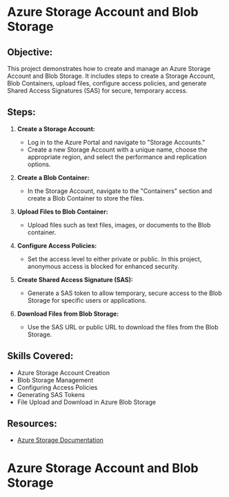 # Azure Storage Account and Blob Storage

## Objective:
This project demonstrates how to create and manage an Azure Storage Account and Blob Storage. It includes steps to create a Storage Account, Blob Containers, upload files, configure access policies, and generate Shared Access Signatures (SAS) for secure, temporary access.

## Steps:

1. **Create a Storage Account:**
   - Log in to the Azure Portal and navigate to "Storage Accounts."
   - Create a new Storage Account with a unique name, choose the appropriate region, and select the performance and replication options.

2. **Create a Blob Container:**
   - In the Storage Account, navigate to the "Containers" section and create a Blob Container to store the files.

3. **Upload Files to Blob Container:**
   - Upload files such as text files, images, or documents to the Blob container.

4. **Configure Access Policies:**
   - Set the access level to either private or public. In this project, anonymous access is blocked for enhanced security.

5. **Create Shared Access Signature (SAS):**
   - Generate a SAS token to allow temporary, secure access to the Blob Storage for specific users or applications.

6. **Download Files from Blob Storage:**
   - Use the SAS URL or public URL to download the files from the Blob Storage.

## Skills Covered:
- Azure Storage Account Creation
- Blob Storage Management
- Configuring Access Policies
- Generating SAS Tokens
- File Upload and Download in Azure Blob Storage

## Resources:
- [Azure Storage Documentation](https://learn.microsoft.com/en-us/azure/storage/)
# Azure Storage Account and Blob Storage
